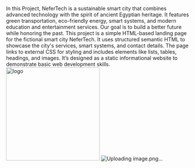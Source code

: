 In this Project, NeferTech is a sustainable smart city that combines advanced technology with the spirit of ancient Egyptian heritage. It features green transportation, eco-friendly energy, smart systems, and modern education and entertainment services. Our goal is to build a better future while honoring the past.
This project is a simple HTML-based landing page for the fictional smart city NeferTech. It uses structured semantic HTML to showcase the city's services, smart systems, and contact details. The page links to external CSS for styling and includes elements like lists, tables, headings, and images. It’s designed as a static informational website to demonstrate basic web development skills.
<img width="256" height="256" alt="logo" src="https://github.com/user-attachments/assets/11f26c74-7629-4864-a40d-5807fb244e03" />
![Uploading image.png…]()
